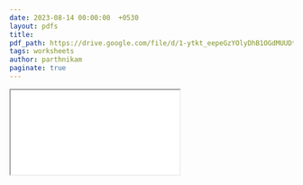 ```yaml
---
date: 2023-08-14 00:00:00  +0530
layout: pdfs
title: 
pdf_path: https://drive.google.com/file/d/1-ytkt_eepeGzYOlyDhB1OGdMUUDt4-_P/preview?usp=drive_link
tags: worksheets
author: parthnikam
paginate: true
---
```


<iframe class="embed-pdf" src="{{ page.pdf_path }}#toolbar=0" seamless="seamless" scrolling="no" style="overflow:hidden"></iframe>
